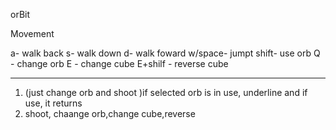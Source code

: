 orBit

Movement


a- walk back
s- walk down
d- walk foward
w/space- jumpt
shift- use orb
Q - change orb
E - change cube
E+shilf - reverse cube

------------------


1. (just change orb and shoot )if selected orb is in use, underline and if use, it returns
2. shoot, chaange orb,change cube,reverse
